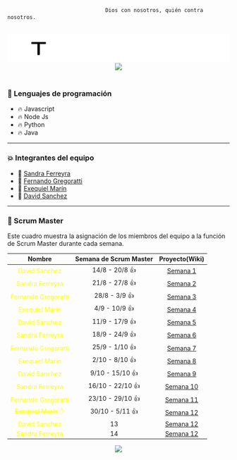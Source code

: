 
                                   Dios con nosotros, quién contra nosotros.

<br>
<img src="https://github.com/testTPU/1/blob/main/logo-en-blanco.png?raw=true">
<br>
<div id="header" align="center">
    <img src="https://i.giphy.com/media/bGgsc5mWoryfgKBx1u/giphy.webp" width="660">
</div>
<br>

### :page_with_curl: Lenguajes de programación

- :fire: Javascript
- :fire: Node Js
- :fire: Python
- :fire: Java

---

### :collision: Integrantes del equipo

- :star2: [Sandra Ferreyra](https://github.com/sandraFerreyra) 
- :star2: [Fernando Gregoratti](https://github.com/mvkgamingarg)
- :star2: [Exequiel Marín](https://github.com/Exequiel3)
- :star2: [David Sanchez](https://github.com/nob322)

---

### :dizzy: Scrum Master

Este cuadro muestra la asignación de los miembros del equipo a la función de Scrum Master durante cada semana. 
<div align="center">
 

|    Nombre              | Semana de Scrum Master                                 |        Proyecto(Wiki)           |
|:---------------------:|:-----------------------------------------------------:|:-----------------------------:|
| <span style="color:yellow;">David Sanchez</span>         |  14/8 - 20/8 :+1:                                             |  [Semana 1](https://github.com/nob322/semana1)         |
| <span style="color:yellow;">Sandra Ferreyra</span> |      21/8 - 27/8 :+1:                                                |  [Semana 2](https://github.com/sandraFerreyra/semana2) |
| <span style="color:yellow;">Fernando Gregoratti</span>|      28/8 - 3/9 :+1:                                           |  [Semana 3](https://github.com/mvkgamingarg/semana3)   |
| <span style="color:yellow;">Exequiel Marín</span>       |      4/9 - 10/9 :+1:                                           |  [Semana 4](https://github.com/Exequiel3/semana4)       |
| <span style="color:yellow;">David Sanchez</span>         |       11/9 - 17/9 :+1:                                           |  [Semana 5](https://github.com/nob322/semana5)         |
| <span style="color:yellow;">Sandra Ferreyra</span> |      18/9 - 24/9 :+1:                                            |  [Semana 6](https://github.com/sandraFerreyra/semana6) |
| <span style="color:yellow;">Fernando Gregoratti</span>|      25/9 - 1/10 :+1:                                         |  [Semana 7](https://github.com/mvkgamingarg/semana7)   |
| <span style="color:yellow;">Exequiel Marín</span>       |      2/10 - 8/10 :+1:                                             |  [Semana 8](https://github.com/Exequiel3/semana8)       |
| <span style="color:yellow;">David Sanchez</span>         |       9/10 - 15/10 :+1:                                           |  [Semana 9](https://github.com/nob322/semana9)         |
| <span style="color:yellow;">Sandra Ferreyra</span> |      16/10 - 22/10 :+1:                                           |  [Semana 10](https://github.com/sandraFerreyra/semana10)|
| <span style="color:yellow;">Fernando Gregoratti</span>|       23/10 - 29/10 :+1:                                            |  [Semana 11](https://github.com/mvkgamingarg/semana11)  |
| <span style="color:yellow;">~~Exequiel Marín~~ ✋</span>       |       30/10 - 5/11 :+1:                                           |  [Semana 12](https://github.com/Exequiel3/semana12)    |
| <span style="color:yellow;">David Sanchez</span>       |      13                                          |  [Semana 12](https://github.com/Exequiel3/semana12)    |
| <span style="color:yellow;">Sandra Ferreyra</span>       |      14                                          |  [Semana 12](https://github.com/Exequiel3/semana12)    |
</div>

<div id="header" align="center">
    <img src="https://i.giphy.com/media/qgQUggAC3Pfv687qPC/giphy.webp" width="660"/ autoplay>
</div>
<br>


